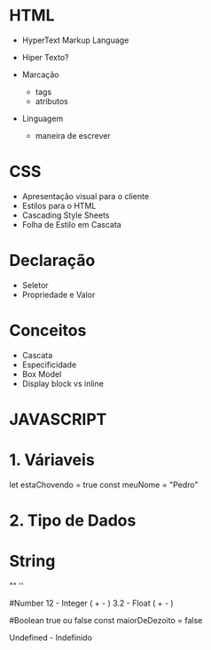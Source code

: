 # HTML

- HyperText Markup Language

- Hiper Texto?
- Marcação
  - tags
  - atributos
- Linguagem
  - maneira de escrever

# CSS

- Apresentação visual para o cliente
- Estilos para o HTML
- Cascading Style Sheets
- Folha de Estilo em Cascata

# Declaração

- Seletor
- Propriedade e Valor

# Conceitos

- Cascata
- Especificidade
- Box Model
- Display block vs inline

# JAVASCRIPT

# 1. Váriaveis

let estaChovendo = true
const meuNome = "Pedro"

# 2. Tipo de Dados

# String

""
''

#Number
12 - Integer ( + - )
3.2 - Float ( + - )

#Boolean
true ou false
const maiorDeDezoito = false

Undefined - Indefinido
